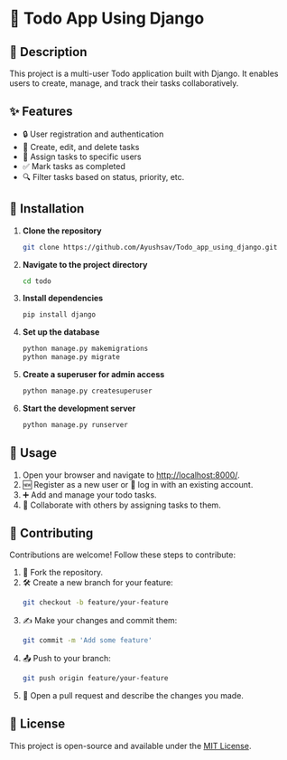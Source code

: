 
# 📝 Todo App Using Django

## 📜 Description
This project is a multi-user Todo application built with Django. It enables users to create, manage, and track their tasks collaboratively.

## ✨ Features
- 🔒 User registration and authentication
- 📝 Create, edit, and delete tasks
- 👥 Assign tasks to specific users
- ✅ Mark tasks as completed
- 🔍 Filter tasks based on status, priority, etc.

## 🚀 Installation

1. **Clone the repository**  
   ```bash
   git clone https://github.com/Ayushsav/Todo_app_using_django.git
   ```

2. **Navigate to the project directory**  
   ```bash
   cd todo
   ```

3. **Install dependencies**  
   ```bash
   pip install django
   ```

4. **Set up the database**  
   ```bash
   python manage.py makemigrations
   python manage.py migrate
   ```

5. **Create a superuser for admin access**  
   ```bash
   python manage.py createsuperuser
   ```

6. **Start the development server**  
   ```bash
   python manage.py runserver
   ```

## 🌟 Usage
1. Open your browser and navigate to [http://localhost:8000/](http://localhost:8000/).
2. 🆕 Register as a new user or 🔑 log in with an existing account.
3. ➕ Add and manage your todo tasks.
4. 🤝 Collaborate with others by assigning tasks to them.

## 🤝 Contributing

Contributions are welcome! Follow these steps to contribute:

1. 🍴 Fork the repository.
2. 🛠️ Create a new branch for your feature:  
   ```bash
   git checkout -b feature/your-feature
   ```
3. ✍️ Make your changes and commit them:  
   ```bash
   git commit -m 'Add some feature'
   ```
4. 📤 Push to your branch:  
   ```bash
   git push origin feature/your-feature
   ```
5. 📝 Open a pull request and describe the changes you made.

## 📄 License
This project is open-source and available under the [MIT License](LICENSE).

